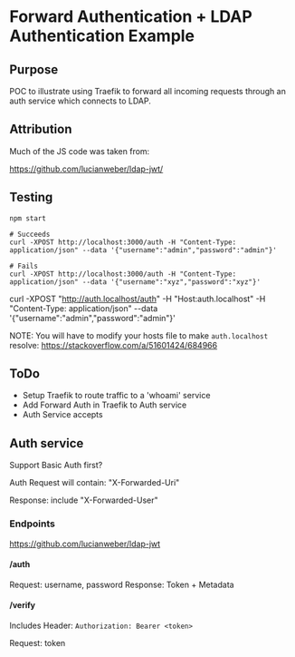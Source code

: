 # Forward Authentication + LDAP Authentication Example

## Purpose

POC to illustrate using Traefik to forward all incoming requests through an auth service which connects to LDAP.

## Attribution

Much of the JS code was taken from:

https://github.com/lucianweber/ldap-jwt/

## Testing

```
npm start

# Succeeds
curl -XPOST http://localhost:3000/auth -H "Content-Type: application/json" --data '{"username":"admin","password":"admin"}'

# Fails
curl -XPOST http://localhost:3000/auth -H "Content-Type: application/json" --data '{"username":"xyz","password":"xyz"}'
```


curl -XPOST "http://auth.localhost/auth" -H "Host:auth.localhost" -H "Content-Type: application/json" --data '{"username":"admin","password":"admin"}'

NOTE: You will have to modify your hosts file to make `auth.localhost` resolve: https://stackoverflow.com/a/51601424/684966


## ToDo
 
* Setup Traefik to route traffic to a 'whoami' service
* Add Forward Auth in Traefik to Auth service
* Auth Service accepts 

## Auth service

Support Basic Auth first?

Auth Request will contain: "X-Forwarded-Uri"

Response: include "X-Forwarded-User"


### Endpoints

https://github.com/lucianweber/ldap-jwt

#### /auth

Request: username, password
Response: Token + Metadata


#### /verify

Includes Header:
`Authorization: Bearer <token>`

Request: token
